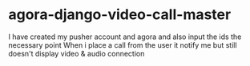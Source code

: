 # agora-django-video-call-master
I have created my pusher account and agora and  also input the ids the necessary point
When i place a call from the user it notify me but still doesn't display video & audio connection 
